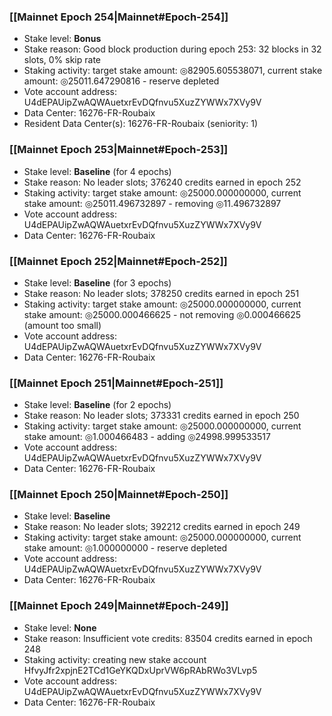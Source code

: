 ### [[Mainnet Epoch 254|Mainnet#Epoch-254]]
* Stake level: **Bonus**
* Stake reason: Good block production during epoch 253: 32 blocks in 32 slots, 0% skip rate
* Staking activity: target stake amount: ◎82905.605538071, current stake amount: ◎25011.647290816 - reserve depleted
* Vote account address: U4dEPAUipZwAQWAuetxrEvDQfnvu5XuzZYWWx7XVy9V
* Data Center: 16276-FR-Roubaix
* Resident Data Center(s): 16276-FR-Roubaix (seniority: 1)
### [[Mainnet Epoch 253|Mainnet#Epoch-253]]
* Stake level: **Baseline** (for 4 epochs)
* Stake reason: No leader slots; 376240 credits earned in epoch 252
* Staking activity: target stake amount: ◎25000.000000000, current stake amount: ◎25011.496732897 - removing ◎11.496732897
* Vote account address: U4dEPAUipZwAQWAuetxrEvDQfnvu5XuzZYWWx7XVy9V
* Data Center: 16276-FR-Roubaix
### [[Mainnet Epoch 252|Mainnet#Epoch-252]]
* Stake level: **Baseline** (for 3 epochs)
* Stake reason: No leader slots; 378250 credits earned in epoch 251
* Staking activity: target stake amount: ◎25000.000000000, current stake amount: ◎25000.000466625 - not removing ◎0.000466625 (amount too small)
* Vote account address: U4dEPAUipZwAQWAuetxrEvDQfnvu5XuzZYWWx7XVy9V
* Data Center: 16276-FR-Roubaix
### [[Mainnet Epoch 251|Mainnet#Epoch-251]]
* Stake level: **Baseline** (for 2 epochs)
* Stake reason: No leader slots; 373331 credits earned in epoch 250
* Staking activity: target stake amount: ◎25000.000000000, current stake amount: ◎1.000466483 - adding ◎24998.999533517
* Vote account address: U4dEPAUipZwAQWAuetxrEvDQfnvu5XuzZYWWx7XVy9V
* Data Center: 16276-FR-Roubaix
### [[Mainnet Epoch 250|Mainnet#Epoch-250]]
* Stake level: **Baseline**
* Stake reason: No leader slots; 392212 credits earned in epoch 249
* Staking activity: target stake amount: ◎25000.000000000, current stake amount: ◎1.000000000 - reserve depleted
* Vote account address: U4dEPAUipZwAQWAuetxrEvDQfnvu5XuzZYWWx7XVy9V
* Data Center: 16276-FR-Roubaix
### [[Mainnet Epoch 249|Mainnet#Epoch-249]]
* Stake level: **None**
* Stake reason: Insufficient vote credits: 83504 credits earned in epoch 248
* Staking activity: creating new stake account HfvyJfr2xpjnE2TCd1GeYKQDxUprVW6pRAbRWo3VLvp5
* Vote account address: U4dEPAUipZwAQWAuetxrEvDQfnvu5XuzZYWWx7XVy9V
* Data Center: 16276-FR-Roubaix